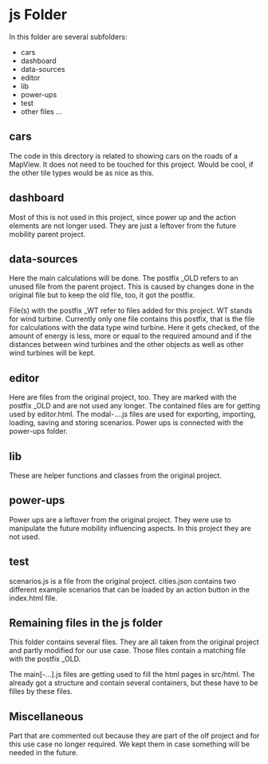 # js Folder

In this folder are several subfolders:

- cars
- dashboard
- data-sources
- editor
- lib
- power-ups
- test
- other files ...

## cars

The code in this directory is related to showing cars on the roads of a MapView. It does not need to be touched for this project. Would be cool, if the other tile types would be as nice as this.

## dashboard

Most of this is not used in this project, since power up and the action elements are not longer used.
They are just a leftover from the future mobility parent project.

## data-sources

Here the main calculations will be done. The postfix \_OLD refers to an unused file from the parent project. This is caused by changes done in the original file but to keep the old file, too, it got the postfix.

File(s) with the postfix \_WT refer to files added for this project. WT stands for wind turbine. Currently only one file contains this postfix, that is the file for calculations with the data type wind turbine. Here it gets checked, of the amount of energy is less, more or equal to the required amound and if the distances between wind turbines and the other objects as well as other wind turbines will be kept.

## editor

Here are files from the original project, too. They are marked with the postfix \_OLD and are not used any longer. The contained files are for getting used by editor.html. The modal-....js files are used for exporting, importing, loading, saving and storing scenarios. Power ups is connected with the power-ups folder.

## lib

These are helper functions and classes from the original project.

## power-ups

Power ups are a leftover from the original project. They were use to manipulate the future mobility influencing aspects. In this project they are not used.

## test

scenarios.js is a file from the original project.
cities.json contains two different example scenarios that can be loaded by an action button in the index.html file.

## Remaining files in the js folder

This folder contains several files. They are all taken from the original project and partly modified for our use case. Those files contain a matching file with the postfix \_OLD.

The main[-...].js files are getting used to fill the html pages in src/html. The already got a structure and contain several containers, but these have to be filles by these files.

## Miscellaneous

Part that are commented out because they are part of the olf project and for this use case no longer required. We kept them in case something will be needed in the future.

